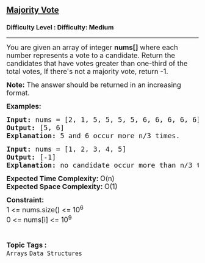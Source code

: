 <h2><a href="https://www.geeksforgeeks.org/problems/majority-vote/0">Majority Vote</a></h2><h3>Difficulty Level : Difficulty: Medium</h3><hr><div class="problems_problem_content__Xm_eO"><p><span style="font-size: 18px;">You are given an array of integer <strong>nums[]</strong> where each number represents a vote to a candidate. Return the candidates that have votes greater than one-third of the total votes, If there's not a majority vote, return -1.&nbsp;</span></p>
<p><strong><span style="font-size: 18px;">Note:</span></strong><span style="font-size: 18px;"> The answer should be returned in an increasing format.</span></p>
<p><span style="font-size: 18px;"><strong>Examples:</strong></span></p>
<pre><span style="font-size: 18px;"><strong>Input: </strong>nums = [</span><span style="font-size: 18px;">2, 1, 5, 5, 5, 5, 6, 6, 6, 6, 6]
<strong>Output: </strong>[5, 6]
<strong>Explanation: </strong>5 and 6 occur more n/3 times.</span></pre>
<pre><span style="font-size: 18px;"><strong>Input: </strong>nums = [1, 2, 3, 4, 5]
<strong>Output: </strong>[-1]<br><strong>Explanation: </strong>no candidate occur more than n/3 times.</span></pre>
<p><span style="font-size: 18px;"><strong>Expected Time Complexity: </strong>O(n)<br><strong>Expected Space Complexity: </strong>O(1)</span></p>
<p><strong><span style="font-size: 18px;">Constraint:</span></strong><br><span style="font-size: 18px;">1 &lt;= nums.size() &lt;= 10<sup>6</sup><br>0 &lt;= nums[i] &lt;= 10<sup>9</sup></span></p></div><br><p><span style=font-size:18px><strong>Topic Tags : </strong><br><code>Arrays</code>&nbsp;<code>Data Structures</code>&nbsp;